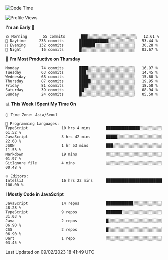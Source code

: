 <!--START_SECTION:waka-->
![Code Time](http://img.shields.io/badge/Code%20Time-4%2C420%20hrs%2016%20mins-blue)

![Profile Views](http://img.shields.io/badge/Profile%20Views-0-blue)

**I'm an Early 🐤** 

```text
🌞 Morning       55 commits       ███░░░░░░░░░░░░░░░░░░░░░░   12.61 % 
🌆 Daytime      233 commits       █████████████░░░░░░░░░░░░   53.44 % 
🌃 Evening      132 commits       ███████░░░░░░░░░░░░░░░░░░   30.28 % 
🌙 Night         16 commits       █░░░░░░░░░░░░░░░░░░░░░░░░   03.67 % 

```
📅 **I'm Most Productive on Thursday** 

```text
Monday          74 commits       ████░░░░░░░░░░░░░░░░░░░░░   16.97 % 
Tuesday         63 commits       ███░░░░░░░░░░░░░░░░░░░░░░   14.45 % 
Wednesday       68 commits       ████░░░░░░░░░░░░░░░░░░░░░   15.60 % 
Thursday        87 commits       █████░░░░░░░░░░░░░░░░░░░░   19.95 % 
Friday          81 commits       ████░░░░░░░░░░░░░░░░░░░░░   18.58 % 
Saturday        39 commits       ██░░░░░░░░░░░░░░░░░░░░░░░   08.94 % 
Sunday          24 commits       █░░░░░░░░░░░░░░░░░░░░░░░░   05.50 % 

```


📊 **This Week I Spent My Time On** 

```text
⌚︎ Time Zone: Asia/Seoul

💬 Programming Languages: 
TypeScript               10 hrs 4 mins       ███████████████░░░░░░░░░░   61.52 % 
JavaScript               3 hrs 42 mins       █████░░░░░░░░░░░░░░░░░░░░   22.68 % 
JSON                     1 hr 53 mins        ███░░░░░░░░░░░░░░░░░░░░░░   11.53 % 
Markdown                 19 mins             ░░░░░░░░░░░░░░░░░░░░░░░░░   01.97 % 
GitIgnore file           4 mins              ░░░░░░░░░░░░░░░░░░░░░░░░░   00.48 % 

🔥 Editors: 
IntelliJ                 16 hrs 22 mins      █████████████████████████   100.00 % 

```

**I Mostly Code in JavaScript** 

```text
JavaScript               14 repos            ████████████░░░░░░░░░░░░░   48.28 % 
TypeScript               9 repos             ███████░░░░░░░░░░░░░░░░░░   31.03 % 
Java                     2 repos             █░░░░░░░░░░░░░░░░░░░░░░░░   06.90 % 
CSS                      2 repos             █░░░░░░░░░░░░░░░░░░░░░░░░   06.90 % 
Dart                     1 repo              ░░░░░░░░░░░░░░░░░░░░░░░░░   03.45 % 

```



 Last Updated on 09/02/2023 18:41:49 UTC
<!--END_SECTION:waka-->
